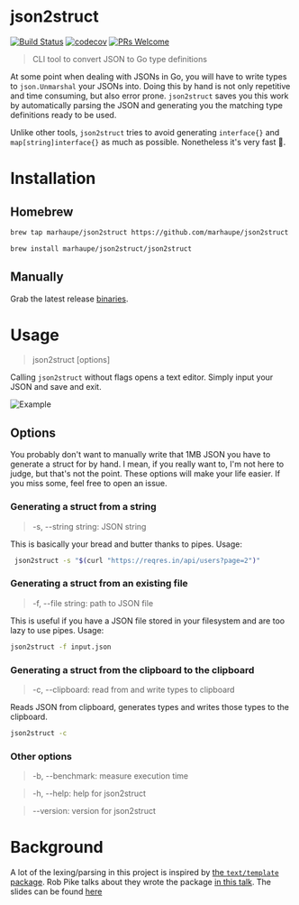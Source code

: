 # json2struct

[![Build Status](https://travis-ci.com/marhaupe/json2struct.svg?branch=master)](https://travis-ci.com/marhaupe/json2struct)
[![codecov](https://codecov.io/gh/marhaupe/json2struct/branch/master/graph/badge.svg)](https://codecov.io/gh/marhaupe/json2struct)
[![PRs Welcome](https://img.shields.io/badge/PRs-welcome-brightgreen.svg?style=flat-square)](http://makeapullrequest.com)

<!-- [![GoDoc](https://godoc.org/github.com/marhaupe/json2struct?status.svg)](https://godoc.org/github.com/marhaupe/json2struct) -->

> CLI tool to convert JSON to Go type definitions

At some point when dealing with JSONs in Go, you will have to write types to `json.Unmarshal` your JSONs into. Doing this by hand is not only repetitive and time consuming, but also error prone. `json2struct` saves you this work by automatically parsing the JSON and generating you the matching type definitions ready to be used.

Unlike other tools, `json2struct` tries to avoid generating `interface{}` and `map[string]interface{}` as much as possible. Nonetheless it's very fast 🚀.

# Installation

## Homebrew

```bash
brew tap marhaupe/json2struct https://github.com/marhaupe/json2struct

brew install marhaupe/json2struct/json2struct
```

## Manually

Grab the latest release [binaries](https://github.com/marhaupe/json2struct/releases).

# Usage

> json2struct [options]

Calling `json2struct` without flags opens a text editor. Simply input your JSON and save and exit.

![Example](.github/demo.gif)

## Options

You probably don't want to manually write that 1MB JSON you have to generate a struct for by hand. I mean, if you really want to, I'm not here to judge, but that's not the point. These options will make your life easier. If you miss some, feel free to open an issue.

### Generating a struct from a string

> -s, --string string: JSON string

This is basically your bread and butter thanks to pipes. Usage:

```bash
 json2struct -s "$(curl "https://reqres.in/api/users?page=2")"
```

### Generating a struct from an existing file

> -f, --file string: path to JSON file

This is useful if you have a JSON file stored in your filesystem and are too lazy to use pipes. Usage:

```bash
json2struct -f input.json
```

### Generating a struct from the clipboard to the clipboard

> -c, --clipboard: read from and write types to clipboard

Reads JSON from clipboard, generates types and writes those types to the clipboard.

```bash
json2struct -c
```

### Other options

> -b, --benchmark: measure execution time

> -h, --help: help for json2struct

> --version: version for json2struct

# Background

A lot of the lexing/parsing in this project is inspired by [the `text/template` package](https://go.dev/src/text/template/). Rob Pike talks about they wrote the package [in this talk](https://www.youtube.com/watch?v=HxaD_trXwRE). The slides can be found [here](https://go.dev/talks/2011/lex.slide#1)
